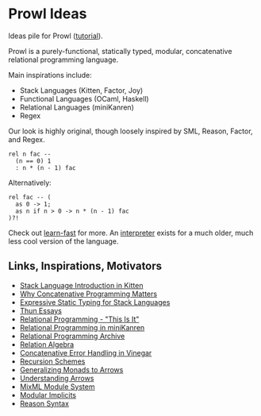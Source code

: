 # Prowl Ideas
Ideas pile for Prowl ([tutorial](./learn-fast)).

Prowl is a purely-functional, statically typed, modular, concatenative relational programming language. 

Main inspirations include: 
- Stack Languages (Kitten, Factor, Joy)
- Functional Languages (OCaml, Haskell)
- Relational Languages (miniKanren)
- Regex

Our look is highly original, though loosely inspired by  SML, Reason, Factor, and Regex. 
```
rel n fac -- 
  (n == 0) 1
  : n * (n - 1) fac
```
Alternatively: 
```
rel fac -- (
  as 0 -> 1; 
  as n if n > 0 -> n * (n - 1) fac
)?!
```

Check out [learn-fast](./learn-fast) for more. 
An [interpreter](https://github.com/UberPyro/prowl) exists for a much older, much less cool version of the language. 

## Links, Inspirations, Motivators
- [Stack Language Introduction in Kitten](http://kittenlang.org/tutorial/)
- [Why Concatenative Programming Matters](http://evincarofautumn.blogspot.com/2012/02/why-concatenative-programming-matters.html)
- [Expressive Static Typing for Stack Languages](https://www2.ccs.neu.edu/racket/pubs/dissertation-kleffner.pdf)
- [Thun Essays](http://joypy.osdn.io/notebooks/index.html)
- [Relational Programming - "This Is It"](https://matt.might.net/articles/microkanren/)
- [Relational Programming in miniKanren](https://scholarworks.iu.edu/dspace/bitstream/handle/2022/8777/Byrd_indiana_0093A_10344.pdf)
- [Relational Programming Archive](https://wiki.c2.com/?RelationalProgrammingLanguage)
- [Relation Algebra](https://en.wikipedia.org/wiki/Relation_algebra)
- [Concatenative Error Handling in Vinegar](https://github.com/catseye/Vinegar)
- [Recursion Schemes](https://blog.sumtypeofway.com/archive.html)
- [Generalizing Monads to Arrows](https://pdf.sciencedirectassets.com/271600/1-s2.0-S0167642300X00299/1-s2.0-S0167642399000234/main.pdf?X-Amz-Security-Token=IQoJb3JpZ2luX2VjEKj%2F%2F%2F%2F%2F%2F%2F%2F%2F%2FwEaCXVzLWVhc3QtMSJHMEUCICuCKU2YbdiF7c%2B7T0xxiEPfqcLSfP41A1TgmtdD60DWAiEAkuA9DkZuXcWJVvziPL9OPZMnHUBFQ3AHMJg18QQWi0Yq0gQIIRAFGgwwNTkwMDM1NDY4NjUiDHuXzWB%2BC%2Fitg3%2BbciqvBEjnCl1xv%2FCRwqNe13pmyGjng5f3YjWzijunXaPCIhqZ7OlFTAYsiLKs0QP0EOvx3LIBl9Cl4dbZhwk80eM%2BLRZGEwf%2FiKRRwad1ZdBMS%2Bh%2FX4HK7YCsm2%2F%2BBNlrrvuf3CRiHLHvXQj0khJWXclWdXTUh388uG73%2Fnyw5TVjiJdEJxQENULSqfOrw0bzxVPgtEIfLkqfb%2B%2BK%2F1F50w9ZZJwbCwdwCMKGd7L4cTKByXfQcNl%2B%2FBIn7QMBkWhySMW34vMGyIJdCHTkN0BCnw8SpBur5RX%2FTjCf7ulHGJ%2FovxwIx5Ne2cZk%2FXKynuMeKqhM2C0Q8%2FC0SZ6NNMp1%2FK2DrEt0w5YkDLoQhovwAdHe07V0QUJdB2PqUFeT%2F1OlFcnuVSF0zs0aSdfF5n3UbaTOsnJ5rzKjoruzLVZjA0NsvTOd8BwFYY4gdKH9NJ6OnrCUcH%2Bw%2FTpWKjdHV5L7H7c%2BxDVSYeIcMRCkWi7G7NmAkbof1arRCJeNHYz5w5%2BD37pgDz0%2BmBoAFU9dr0HzGgBjcIfzeO9koFs1aPFF2qubZ3Cb8bBTU5kAhJKImM%2Fg0SKmRt%2Fdqh1qC7uu56LgS1WRsmxLlpsNk4JaaJdvMhm0lVJi1F3gbpPk045fI7kp8q54SVe2nxa6qGKFPFPh7o4EJdpfXLNYznXrwhVrWcXrYBfyjlOP1G5vB0Pr%2B6BQxJrh4CmZ4ytXsfmRZQ6bQcErnF5nO7bb6pQHN0%2F28%2FcctWMwraH7lwY6qQEJeSY787HmpuZHUlsRPdhLK8N%2Ba6DIQJ1MorBWQ4hU%2BCJnU55pvr9JcUYtw%2FYyQJs28vJM8Qaq4cEMyQyOejp6lu%2BYaqSJfIzMMc%2BlIvjIJImvxwtlFqbPCSTar9gLXURg3i5YIKOfP1K15gYPObfRUw3yevD6lSh6UYUt6rxKyelz%2BAmncwd3NL2%2F%2FgpN6yjPUhmE628f2BtUDwigJPYRa6qijAEuOAyk&X-Amz-Algorithm=AWS4-HMAC-SHA256&X-Amz-Date=20220819T011532Z&X-Amz-SignedHeaders=host&X-Amz-Expires=300&X-Amz-Credential=ASIAQ3PHCVTY6YKL5PU5%2F20220819%2Fus-east-1%2Fs3%2Faws4_request&X-Amz-Signature=f19efbae346bc3a077a56216f6b418dc0d72b72bc226caaa43187bd2dc78daeb&hash=0ce552475c07073ae40e1039064fc695a58491f496f9b1057a57348b41ddc5e0&host=68042c943591013ac2b2430a89b270f6af2c76d8dfd086a07176afe7c76c2c61&pii=S0167642399000234&tid=spdf-40a70b11-af05-4bf5-8015-00e53b10b57e&sid=0367d7192bdae94d3e88738-27dab3af9783gxrqa&type=client&ua=4d550609525b06585704&rr=73cf09e84ad66398)
- [Understanding Arrows](https://en.wikibooks.org/wiki/Haskell/Understanding_arrows)
- [MixML Module System](https://people.mpi-sws.org/~rossberg/mixml/)
- [Modular Implicits](https://arxiv.org/pdf/1512.01895.pdf)
- [Reason Syntax](https://reasonml-old.github.io/guide/ocaml/)
